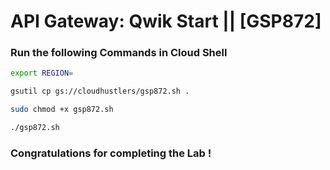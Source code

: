 # API Gateway: Qwik Start || [GSP872]

### Run the following Commands in Cloud Shell

```bash
export REGION=
```

```bash
gsutil cp gs://cloudhustlers/gsp872.sh .

sudo chmod +x gsp872.sh

./gsp872.sh
```

### Congratulations for completing the Lab !

